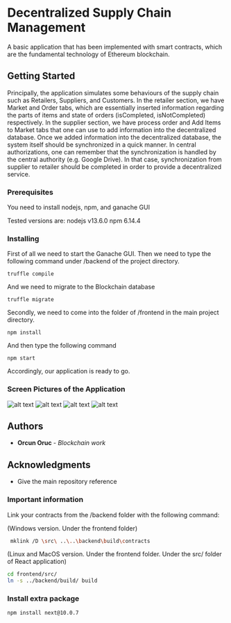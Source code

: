 # Decentralized Supply Chain Management 

A basic application that has been implemented with smart contracts, which are the fundamental technology of Ethereum blockchain.

## Getting Started

Principally, the application simulates some behaviours of the supply chain such as Retailers, Suppliers, and Customers. In the retailer section, we have Market and Order tabs, which are essentially inserted information regarding the parts of items and state of orders (isCompleted, isNotCompleted) respectively. In the supplier section, we have process order and Add Items to Market tabs that one can use to add information into the decentralized database. Once we added information into the decentralized database, the system itself should be synchronized in a quick manner. In central authorizations, one can remember that the synchronization is handled by the central authority (e.g. Google Drive). In that case, synchronization from supplier to retailer should be completed in order to provide a decentralized service.

### Prerequisites

You need to install nodejs, npm, and ganache GUI

Tested versions are: 
nodejs v13.6.0
npm 6.14.4

### Installing

First of all we need to start the Ganache GUI. Then we need to type the following command under /backend of 
the project directory.

```
truffle compile
```

And we need to migrate to the Blockchain database

```
truffle migrate
```

Secondly, we need to come into the folder of /frontend in the main project directory.

```
npm install
```

And then type the following command

```
npm start
```

Accordingly, our application is ready to go.

### Screen Pictures of the Application

![alt text](https://github.com/zointblackbriar/Smart_Contract_Examples/blob/master/Decentralized_Supply_Chain_Management/img/First_Image.png)
![alt text](https://github.com/zointblackbriar/Smart_Contract_Examples/blob/master/Decentralized_Supply_Chain_Management/img/Ganache_GUI.png)
![alt text](https://github.com/zointblackbriar/Smart_Contract_Examples/blob/master/Decentralized_Supply_Chain_Management/img/Second_Image.png)
![alt text](https://github.com/zointblackbriar/Smart_Contract_Examples/blob/master/Decentralized_Supply_Chain_Management/img/Third_Image.png)


## Authors

* **Orcun Oruc** - *Blockchain work* 


## Acknowledgments

* Give the main repository reference


### Important information

Link your contracts from the /backend folder with the following command: 

(Windows version. Under the frontend folder)
```bash 
 mklink /D \src\ ..\..\backend\build\contracts
 ``` 


 (Linux and MacOS version. Under the frontend folder. Under the src/ folder of React application)
 ```bash
 cd frontend/src/
 ln -s ../backend/build/ build
 ```

 ### Install extra package

 ```bash
 npm install next@10.0.7
 ``` 